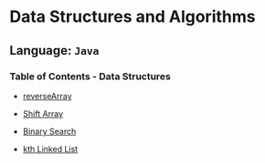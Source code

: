 # Data Structures and Algorithms

## Language: `Java`

### Table of Contents - Data Structures

- [reverseArray](https://github.com/MaximoVincente/data-structures-and-algorithms/blob/28b877bcedb6b0ac7fd380ebc61f0494132cd719/java/datastructures/lib/src/main/java/README/Assets/cc1.md)

- [Shift Array](https://github.com/MaximoVincente/data-structures-and-algorithms/blob/main/java/datastructures/lib/src/main/java/README/Assets/cc2.md)

- [Binary Search](https://github.com/MaximoVincente/data-structures-and-algorithms/blob/2808906501c89cc5c5b68f5c275056412aa9241d/java/datastructures/lib/src/main/java/README/Assets/binarySearch.md)

- [kth Linked List](https://github.com/MaximoVincente/data-structures-and-algorithms/blob/main/java/datastructures/lib/src/main/java/README/Assets/kthLinkedList.md)
